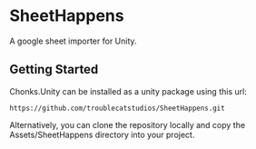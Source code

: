 # SheetHappens
A google sheet importer for Unity.

## Getting Started

Chonks.Unity can be installed as a unity package using this url:

```
https://github.com/troublecatstudios/SheetHappens.git
```

Alternatively, you can clone the repository locally and copy the Assets/SheetHappens directory into your project.
